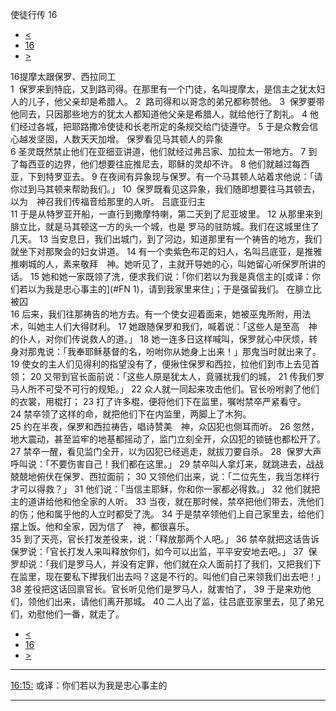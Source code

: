 ﻿





 使徒行传 16




* [<](bible/ACT15.md)
* [16](bible/ACT.md)
* [>](bible/ACT17.md)



 
16提摩太跟保罗、西拉同工  
1  保罗来到特庇，又到路司得。在那里有一个门徒，名叫提摩太，是信主之犹太妇人的儿子，他父亲却是希腊人。 
2  路司得和以哥念的弟兄都称赞他。 
3  保罗要带他同去，只因那些地方的犹太人都知道他父亲是希腊人，就给他行了割礼。 
4 他们经过各城，把耶路撒冷使徒和长老所定的条规交给门徒遵守。 
5 于是众教会信心越发坚固，人数天天加增。 保罗看见马其顿人的异象  
6 圣灵既然禁止他们在亚细亚讲道，他们就经过弗吕家、加拉太一带地方。 
7 到了每西亚的边界，他们想要往庇推尼去，耶稣的灵却不许。 
8 他们就越过每西亚，下到特罗亚去。 
9 在夜间有异象现与保罗。有一个马其顿人站着求他说：「请你过到马其顿来帮助我们。」 
10  保罗既看见这异象，我们随即想要往马其顿去，以为　神召我们传福音给那里的人听。 吕底亚归主  
11 于是从特罗亚开船，一直行到撒摩特喇，第二天到了尼亚坡里。 
12 从那里来到腓立比，就是马其顿这一方的头一个城，也是 罗马的驻防城。我们在这城里住了几天。 
13 当安息日，我们出城门，到了河边，知道那里有一个祷告的地方，我们就坐下对那聚会的妇女讲道。 
14 有一个卖紫色布疋的妇人，名叫吕底亚，是推雅推喇城的人，素来敬拜　神。她听见了，主就开导她的心，叫她留心听保罗所讲的话。 
15 她和她一家既领了洗，便求我们说：「你们若以为我是真信主的[或译：你们若以为我是忠心事主的](#FN
1)，请到我家里来住」；于是强留我们。 在腓立比被囚  
16 后来，我们往那祷告的地方去。有一个使女迎着面来，她被巫鬼所附，用法术，叫她主人们大得财利。 
17 她跟随保罗和我们，喊着说：「这些人是至高　神的仆人，对你们传说救人的道。」 
18 她一连多日这样喊叫，保罗就心中厌烦，转身对那鬼说：「我奉耶稣基督的名，吩咐你从她身上出来！」那鬼当时就出来了。 
19 使女的主人们见得利的指望没有了，便揪住保罗和西拉，拉他们到市上去见首领； 
20 又带到官长面前说：「这些人原是犹太人，竟骚扰我们的城， 
21 传我们罗马人所不可受不可行的规矩。」 
22 众人就一同起来攻击他们。官长吩咐剥了他们的衣裳，用棍打； 
23 打了许多棍，便将他们下在监里，嘱咐禁卒严紧看守。 
24 禁卒领了这样的命，就把他们下在内监里，两脚上了木狗。  
25 约在半夜，保罗和西拉祷告，唱诗赞美　神，众囚犯也侧耳而听。 
26 忽然，地大震动，甚至监牢的地基都摇动了，监门立刻全开，众囚犯的锁链也都松开了。 
27 禁卒一醒，看见监门全开，以为囚犯已经逃走，就拔刀要自杀。 
28  保罗大声呼叫说：「不要伤害自己！我们都在这里。」 
29 禁卒叫人拿灯来，就跳进去，战战兢兢地俯伏在保罗、西拉面前； 
30 又领他们出来，说：「二位先生，我当怎样行才可以得救？」 
31 他们说：「当信主耶稣，你和你一家都必得救。」 
32 他们就把主的道讲给他和他全家的人听。 
33 当夜，就在那时候，禁卒把他们带去，洗他们的伤；他和属乎他的人立时都受了洗。 
34 于是禁卒领他们上自己家里去，给他们摆上饭。他和全家，因为信了　神，都很喜乐。  
35 到了天亮，官长打发差役来，说：「释放那两个人吧。」 
36 禁卒就把这话告诉保罗说：「官长打发人来叫释放你们，如今可以出监，平平安安地去吧。」 
37  保罗却说：「我们是罗马人，并没有定罪，他们就在众人面前打了我们，又把我们下在监里，现在要私下撵我们出去吗？这是不行的。叫他们自己来领我们出去吧！」 
38 差役把这话回禀官长。官长听见他们是罗马人，就害怕了， 
39 于是来劝他们，领他们出来，请他们离开那城。 
40 二人出了监，往吕底亚家里去，见了弟兄们，劝慰他们一番，就走了。 
* [<](bible/ACT15.md)
* [16](bible/ACT.md)
* [>](bible/ACT17.md)





---


[16:15:](#V15)
或译：你们若以为我是忠心事主的




---









